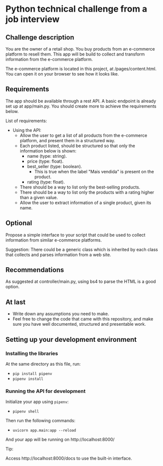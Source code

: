 # Python technical challenge from a job interview

## Challenge description

You are the owner of a retail shop. You buy products from an e-commerce platform to resell them.
This app will be build to collect and transform information from the e-commerce platform.

The e-commerce platform is located in this project, at /pages/content.html.
You can open it on your browser to see how it looks like.

## Requirements

The app should be available through a rest API.
A basic endpoint is already set up at app/main.py. You should create more to achieve the requirements below.

List of requirements:

- Using the API:
  - Allow the user to get a list of all products from the e-commerce platform, and present them in a structured way.
  - Each product listed, should be structured so that only the information below is shown:
    - name (type: string).
    - price (type: float).
    - best_seller (type: boolean).
      - This is true when the label "Mais vendida" is present on the product.
    - rating (type: float).
  - There should be a way to list only the best-selling products.
  - There should be a way to list only the products with a rating higher than a given value.
  - Allow the user to extract information of a single product, given its name.

## Optional

Propose a simple interface to your script that could be used to collect information from similar e-commerce platforms.

Suggestion:
There could be a generic class which is inherited by each class that collects and parses information from a web site.

## Recommendations

As suggested at controller/main.py, using bs4 to parse the HTML is a good option.

## At last

- Write down any assumptions you need to make.
- Feel free to change the code that came with this repository,
  and make sure you have well documented, structured and presentable work.

## Setting up your development environment

### Installing the libraries

At the same directory as this file, run:

- `pip install pipenv`
- `pipenv install`

### Running the API for development

Initialize your app using `pipenv`:

- `pipenv shell`

Then run the following commands:

- `uvicorn app.main:app --reload`

And your app will be running on http://localhost:8000/

Tip:

Access http://localhost:8000/docs to use the built-in interface.
